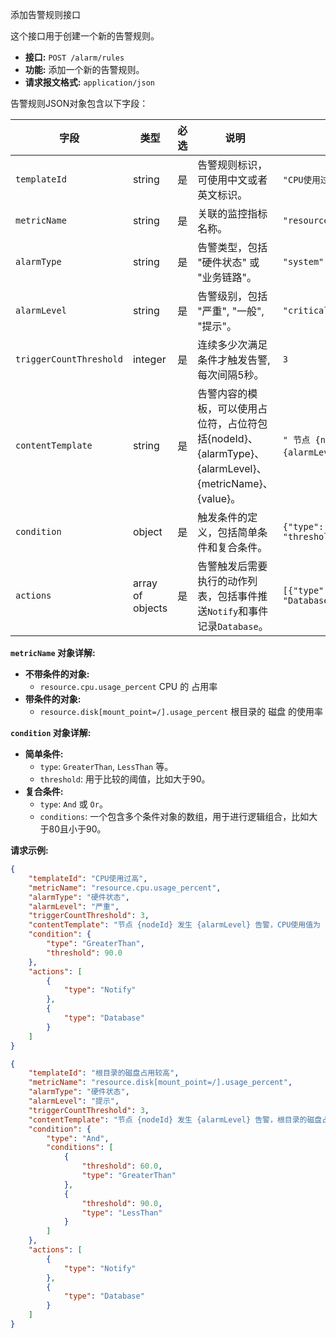 添加告警规则接口

这个接口用于创建一个新的告警规则。

*   **接口:** `POST /alarm/rules`
*   **功能:** 添加一个新的告警规则。
*   **请求报文格式:** `application/json`

告警规则JSON对象包含以下字段：

| 字段                  | 类型             | 必选 | 说明                                                                                              | 示例值                                                                  |
| --------------------- | ---------------- | ---- | ------------------------------------------------------------------------------------------------- | ----------------------------------------------------------------------- |
| `templateId`          | string           | 是   | 告警规则标识，可使用中文或者英文标识。                                                                        | `"CPU使用过高"`                                                      |
| `metricName`          | string           | 是   | 关联的监控指标名称。                                                                              | `"resource.cpu.usage_percent"`                                                   |
| `alarmType`           | string           | 是   | 告警类型，包括 "硬件状态" 或 "业务链路"。                                                          | `"system"`                                                              |
| `alarmLevel`          | string           | 是   | 告警级别，包括 "严重", "一般", "提示"。                                                   | `"critical"`                                                            |
| `triggerCountThreshold` | integer        | 是   | 连续多少次满足条件才触发告警, 每次间隔5秒。                                            | `3`                                                                     |
| `contentTemplate`     | string           | 是   | 告警内容的模板，可以使用占位符，占位符包括{nodeId}、{alarmType}、{alarmLevel}、{metricName}、{value}。                                                                  | `" 节点 {nodeId} 发生 {alarmLevel} 告警，..."`                     |
| `condition`           | object           | 是   | 触发条件的定义，包括简单条件和复合条件。                                                                                 | `{"type": "GreaterThan", "threshold": 5.0}`                             |
| `actions`             | array of objects | 是   | 告警触发后需要执行的动作列表，包括事件推送`Notify`和事件记录`Database`。                                          | `[{"type": "Log"}, {"type": "Database"}]`                               |

**`metricName` 对象详解:**
*   **不带条件的对象:**
    *  `resource.cpu.usage_percent` CPU 的 占用率
*   **带条件的对象:**
    *  `resource.disk[mount_point=/].usage_percent` 根目录的 磁盘 的使用率

**`condition` 对象详解:**
*   **简单条件:**
    *   `type`: `GreaterThan`, `LessThan` 等。
    *   `threshold`: 用于比较的阈值，比如大于90。
*   **复合条件:**
    *   `type`: `And` 或 `Or`。
    *   `conditions`: 一个包含多个条件对象的数组，用于进行逻辑组合，比如大于80且小于90。

**请求示例:**
```json
{
    "templateId": "CPU使用过高",
    "metricName": "resource.cpu.usage_percent",
    "alarmType": "硬件状态",
    "alarmLevel": "严重",
    "triggerCountThreshold": 3,
    "contentTemplate": "节点 {nodeId} 发生 {alarmLevel} 告警，CPU使用值为 {value}",
    "condition": {
        "type": "GreaterThan",
        "threshold": 90.0
    },
    "actions": [
        {
            "type": "Notify"
        },
        {
            "type": "Database"
        }
    ]
}
```

```json
{
    "templateId": "根目录的磁盘占用较高",
    "metricName": "resource.disk[mount_point=/].usage_percent",
    "alarmType": "硬件状态",
    "alarmLevel": "提示",
    "triggerCountThreshold": 3,
    "contentTemplate": "节点 {nodeId} 发生 {alarmLevel} 告警，根目录的磁盘占用为 {value}",
    "condition": {
        "type": "And",
        "conditions": [
            {
                "threshold": 60.0,
                "type": "GreaterThan"
            },
            {
                "threshold": 90.0,
                "type": "LessThan"
            }
        ]
    },
    "actions": [
        {
            "type": "Notify"
        },
        {
            "type": "Database"
        }
    ]
}
```
